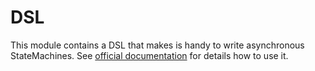 # DSL
This module contains a DSL that makes is handy to write asynchronous StateMachines.
See [official documentation](https://freeletics.github.io/FlowRedux) for details how to use it.